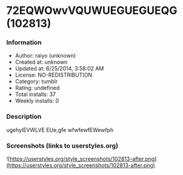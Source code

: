 # 72EQWOwvVQUWUEGUEGUEQG (102813)

### Information
- Author: raiyo (unknown)
- Created at: unknown
- Updated at: 6/25/2014, 3:58:02 AM
- License: NO-REDISTRIBUTION
- Category: tumblr
- Rating: undefined
- Total installs: 37
- Weekly installs: 0


### Description
ugehylEVWLVE EUe;gfe wfwfewfEWewfph


### Screenshots (links to userstyles.org)
![https://userstyles.org/style_screenshots/102813-after.png](https://userstyles.org/style_screenshots/102813-after.png)


